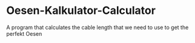# Oesen-Kalkulator-Calculator
A program that calculates the cable length that we need to use to get the perfekt Oesen
